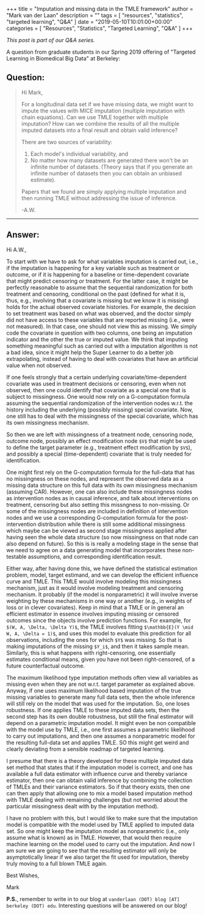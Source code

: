 +++
title = "Imputation and missing data in the TMLE framework"
author = "Mark van der Laan"
description = ""
tags = [
    "resources",
    "statistics",
    "targeted learning",
    "Q&A"
]
date = "2019-05-10T10:01:00+00:00"
categories = [
    "Resources",
    "Statistics",
    "Targeted Learning",
    "Q&A"
]
+++

_This post is part of our Q&A series._

A question from graduate students in our Spring 2019 offering of "Targeted
Learning in Biomedical Big Data" at Berkeley:

## Question:

> Hi Mark,
>
> For a longitudinal data set if we have missing data, we might want to impute
> the values with MICE imputation (multiple imputation with chain equations).
> Can we use TMLE together with multiple imputation? How can we combine the
> results of all the multiple imputed datasets into a final result and obtain
> valid inference?
>
> There are two sources of variability:
>
> 1. Each model's individual variability, and
> 2. No matter how many datasets are generated there won't be an infinite number
>   of datasets. (Theory says that if you generate an infinite number of
>   datasets then you can obtain an unbiased estimate).
>
> Papers that we found are simply applying multiple imputation and then running
> TMLE without addressing the issue of inference.
>
> -A.W.

---

## Answer:

Hi A.W.,

To start with we have to ask for what variables imputation is carried out, i.e.,
if the imputation is happening for a key variable such as treatment or outcome,
or if it is happening for a baseline or time-dependent covariate that might
predict censoring or treatment. For the latter case, it might be perfectly
reasonable to assume that the sequential randomization for both treatment and
censoring, conditional on the past (defined for what it is, thus, e.g.,
involving that a covariate is missing but we know it is missing) holds for the
actual observed covariate histories. For example, the decision to set treatment
was based on what was observed, and the doctor simply did not have access to
these variables that are reported missing (i.e., were not measured). In that
case, one should not view this as missing. We simply code the covariate in
question with two columns, one being an imputation indicator and the other the
true or imputed value. We think that imputing something meaningful such as
carried out with a imputation algorithm is not a bad idea, since it might help
the Super Learner to do a better job extrapolating, instead of having to deal
with covariates that have an artificial value when not observed.

If one feels strongly that a certain underlying covariate/time-dependent
covariate was used in treatment decisions or censoring, even when not observed,
then one could identify that covariate as a special one that is subject to
missingness. One would now rely on a G-computation formula assuming the
sequential randomization of the intervention nodes w.r.t. the history including
the underlying (possibly missing) special covariate. Now, one still has to deal
with the missingness of the special covariate, which has its own missingness
mechanism.

So then we are left with missingness of a treatment node, censoring node,
outcome node, possibly an effect modification node `$V$` that might be used to
define the target parameter (e.g., treatment effect modification by `$V$`), and
possibly a special (time-dependent) covariate that is truly needed for
identification.

One might first rely on the G-computation formula for the full-data that has no
missingness on these nodes, and represent the observed data as a missing data
structure on this full data with its own missingness mechanism (assuming CAR).
However, one can also include these missingness nodes as intervention nodes as
in causal inference, and talk about interventions on treatment, censoring but
also setting this missngness to non-missing. Or some of the missingness nodes
are included in definition of intervention nodes and we use a corresponding
G-computation formula for the post-intervention distribution while there is
still some additional missingness which maybe can be viewed as second stage
missingness applied after having seen the whole data structure (so now
missingness on that node can also depend on future). So this is is really a
modeling stage in the sense that we need to agree on a data generating model
that incorporates these non-testable assumptions, and corresponding
identification result.

Either way, after having done this, we have defined the statistical estimation
problem, model, target estimand, and we can develop the efficient influence
curve and TMLE. This TMLE would involve modeling this missingness mechanism,
just as it would involve modeling treatment and censoring mechanism. It probably
(if the model is nonparametric) it will involve inverse weighting by these
mechanisms in one way or another (e.g., in weights of loss or in clever
covariates). Keep in mind that a TMLE or in general an efficient estimator in
essence involves imputing missing or censored outcomes since the objects involve
prediction functions. For example, for `$(W, A, \Delta, \Delta Y)$`, the TMLE
involves fitting `$\mathbb{E}(Y \mid W, A, \Delta = 1)$`, and uses this model to
evaluate this prediction for all observations, including the ones for which
`$Y$` was missing. So that is making imputations of the missing `$Y_i$`, and
then it takes sample mean. Similarly, this is what happens with right-censoring,
one essentially estimates conditional means, given you have not been
right-censored, of a future counterfactual outcome.

The maximum likelihood type imputation methods often view all variables as
missing even when they are not w.r.t. target parameter as explained above.
Anyway, if one uses maximum likelihood based imputation of the true missing
variables to generate many full data sets, then the whole inference will still
rely on the model that was used for the imputation. So, one loses robustness. If
one applies TMLE to these imputed data sets, then the second step has its own
double robustness, but still the final estimator will depend on a parametric
imputation model. It might even be non compatible with the model use by TMLE,
i.e., one first assumes a parametric likelihood to carry out imputations, and
then one assumes  a nonparametric model for the resulting full-data set and
applies TMLE. SO this might get weird and clearly deviating from a sensible
roadmap of targeted learning.

I presume that there is a theory developed for these multiple imputed data set
method that states that if the imputation model is correct, and one has
available a full data estimator with influence curve and thereby variance
estimator, then one can obtain valid inference by combining the collection of
TMLEs and their variance estimators. So if that theory exists, then one can then
apply that allowing one to mix a model based imputation method with TMLE dealing
with remaining challenges (but not worried about the particular missingness
dealt with by the imputation method).

I have no problem with this, but I would like to make sure that the imputation
model is compatible with the model used by TMLE applied to imputed data set. So
one might keep the imputation model as nonparametric (i.e., only assume what is
known) as in TMLE. However, that would then require machine learning on the
model used to carry out the imputation. And now I am sure we are going to see
that the resulting estimator will only be asymptotically linear if we also
target the fit used for imputation, thereby truly moving to a full blown TMLE
again.

Best Wishes,

Mark

__P.S.__, remember to write in to our blog at `vanderlaan (DOT) blog [AT]
berkeley (DOT) edu`. Interesting questions will be answered on our blog!